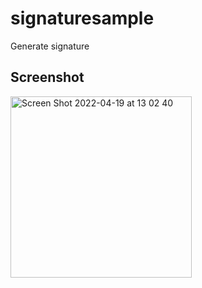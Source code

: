 # signaturesample

Generate signature

## Screenshot

<img width="290" alt="Screen Shot 2022-04-19 at 13 02 40" src="https://user-images.githubusercontent.com/14145748/163936722-297fbfc2-a4fb-477e-9d40-2802799d6872.png">

